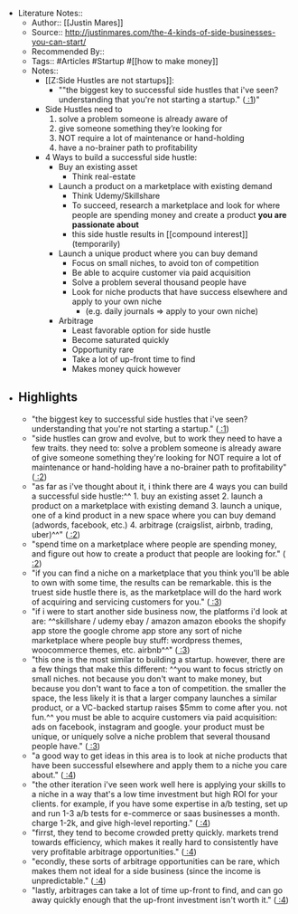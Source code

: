 - Literature Notes::
    - Author:: [[Justin Mares]]
    - Source:: http://justinmares.com/the-4-kinds-of-side-businesses-you-can-start/
    - Recommended By:: 
    - Tags:: #Articles #Startup #[[how to make money]]
    - Notes::
        - [[Z:Side Hustles are not startups]]:
            - ""the biggest key to successful side hustles that i've seen? understanding that you're not starting a startup." ([ :1](zotero://open-pdf/library/items/7A5DK3MC?page=1))"
        - Side Hustles need to 
            1. solve a problem someone is already aware of
            2. give someone something they’re looking for
            3. NOT require a lot of maintenance or hand-holding
            4. have a no-brainer path to profitability
        - 4 Ways to build a successful side hustle:
            - Buy an existing asset
                - Think real-estate
            - Launch a product on a marketplace with existing demand
                - Think Udemy/Skillshare
                - To succeed, research a marketplace and look for where people are spending money and create a product **you are passionate about**
                - this side hustle results in [[compound interest]] (temporarily)
            - Launch a unique product where you can buy demand
                - Focus on small niches, to avoid ton of competition
                - Be able to acquire customer via paid acquisition
                - Solve a problem several thousand people have
                - Look for niche products that have success elsewhere and apply to your own niche
                    - (e.g. daily journals => apply to your own niche)
            - Arbitrage
                - Least favorable option for side hustle
                - Become saturated quickly
                - Opportunity rare
                - Take a lot of up-front time to find
                - Makes money quick however
- ## Highlights
    - "the biggest key to successful side hustles that i've seen? understanding that you're not starting a startup." ([ :1](zotero://open-pdf/library/items/7A5DK3MC?page=1))
    - "side hustles can grow and evolve, but to work they need to have a few traits. they need to: solve a problem someone is already aware of give someone something they're looking for NOT require a lot of maintenance or hand-holding have a no-brainer path to profitability" ([ :2](zotero://open-pdf/library/items/7A5DK3MC?page=2))
    - "as far as i've thought about it, i think there are 4 ways you can build a successful side hustle:^^ 1. buy an existing asset 2. launch a product on a marketplace with existing demand 3. launch a unique, one of a kind product in a new space where you can buy demand (adwords, facebook, etc.) 4. arbitrage (craigslist, airbnb, trading, uber)^^" ([ :2](zotero://open-pdf/library/items/7A5DK3MC?page=2))
    - "spend time on a marketplace where people are spending money, and figure out how to create a product that people are looking for." ([ :2](zotero://open-pdf/library/items/7A5DK3MC?page=2))
    - "if you can find a niche on a marketplace that you think you'll be able to own with some time, the results can be remarkable. this is the truest side hustle there is, as the marketplace will do the hard work of acquiring and servicing customers for you." ([ :3](zotero://open-pdf/library/items/7A5DK3MC?page=3))
    - "if i were to start another side business now, the platforms i'd look at are: ^^skillshare / udemy ebay / amazon amazon ebooks the shopify app store the google chrome app store any sort of niche marketplace where people buy stuff: wordpress themes, woocommerce themes, etc. airbnb^^" ([ :3](zotero://open-pdf/library/items/7A5DK3MC?page=3))
    - "this one is the most similar to building a startup. however, there are a few things that make this different: ^^you want to focus strictly on small niches. not because you don't want to make money, but because you don't want to face a ton of competition. the smaller the space, the less likely it is that a larger company launches a similar product, or a VC-backed startup raises $5mm to come after you. not fun.^^ you must be able to acquire customers via paid acquisition: ads on facebook, instagram and google. your product must be unique, or uniquely solve a niche problem that several thousand people have." ([ :3](zotero://open-pdf/library/items/7A5DK3MC?page=3))
    - "a good way to get ideas in this area is to look at niche products that have been successful elsewhere and apply them to a niche you care about." ([ :4](zotero://open-pdf/library/items/7A5DK3MC?page=4))
    - "the other iteration i've seen work well here is applying your skills to a niche in a way that's a low time investment but high ROI for your clients. for example, if you have some expertise in a/b testing, set up and run 1-3 a/b tests for e-commerce or saas businesses a month. charge 1-2k, and give high-level reporting." ([ :4](zotero://open-pdf/library/items/7A5DK3MC?page=4))
    - "firrst, they tend to become crowded pretty quickly. markets trend towards efficiency, which makes it really hard to consistently have very profitable arbitrage opportunities." ([ :4](zotero://open-pdf/library/items/7A5DK3MC?page=4))
    - "econdly, these sorts of arbitrage opportunities can be rare, which makes them not ideal for a side business (since the income is unpredictable." ([ :4](zotero://open-pdf/library/items/7A5DK3MC?page=4))
    - "lastly, arbitrages can take a lot of time up-front to find, and can go away quickly enough that the up-front investment isn't worth it." ([ :4](zotero://open-pdf/library/items/7A5DK3MC?page=4))
